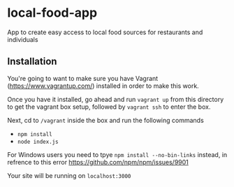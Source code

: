 # local-food-app
App to create easy access to local food sources for restaurants and individuals

## Installation
You're going to want to make sure you have Vagrant (https://www.vagrantup.com/) installed in order to make this work.

Once you have it installed, go ahead and run `vagrant up` from this directory to get the vagrant box setup, followed by `vagrant ssh` to enter the box.

Next, cd to `/vagrant` inside the box and run the following commands

- `npm install`
- `node index.js`

For Windows users you need to tpye `npm install --no-bin-links` instead, in refrence to this error https://github.com/npm/npm/issues/9901

Your site will be running on `localhost:3000`
